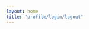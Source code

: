 ```yaml
---
layout: home
title: "profile/login/logout"
---
```

<html>
<head>
  <title>Hypothesis OAuth Client App Test</title>
  <meta charset="UTF-8">
</head>
<body>
  <div id="app">
  </div>
  
  <script src="https://unpkg.com/preact"></script>
  <script src="{{ '/assets/js/hypothesis.js' | absolute_url }}"></script>
  <script src="{{ '/assets/js/app.js' | absolute_url }}"></script>
</body>
</html>